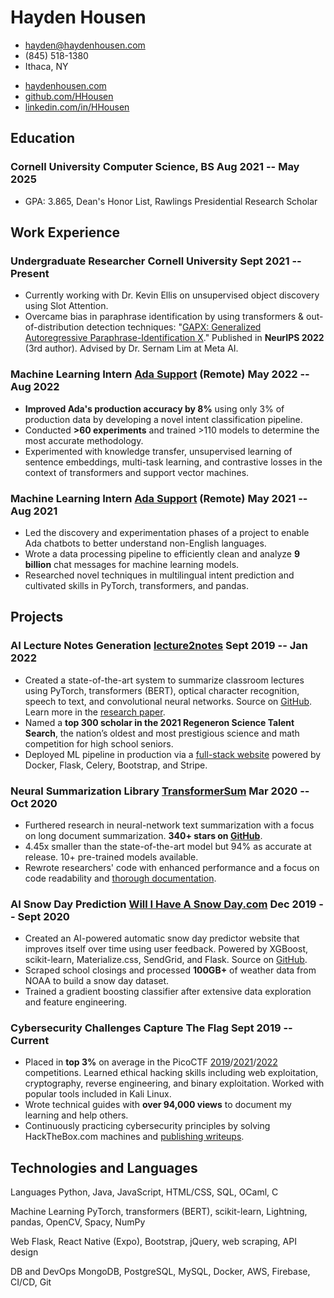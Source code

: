 <!-- The (first) h1 will be used as the <title> of the HTML page -->
# Hayden Housen

<!-- The unordered list immediately after the h1 will be formatted on a single
line. It is intended to be used for contact details -->
- <hayden@haydenhousen.com>
- (845) 518-1380
- Ithaca, NY

<!-- Social Links -->
- [haydenhousen.com](https://haydenhousen.com)
- [github.com/HHousen](https://github.com/HHousen)
- [linkedin.com/in/HHousen](https://linkedin.com/in/HHousen)

<!-- The paragraph after the h1 and ul and before the first h2 is optional. It
is intended to be used for a short summary. -->

## Education

### <span>Cornell University</span> <span><span>Computer Science, BS</span> <span>Aug 2021 -- May 2025</span></span>

- GPA: 3.865, Dean's Honor List, Rawlings Presidential Research Scholar

## Work Experience

<!-- You have to wrap the "left" and "right" half of these headings in spans by
hand -->
### <span>Undergraduate Researcher</span> <span><span>Cornell University</span> <span>Sept 2021 -- Present</span></span>

- Currently working with Dr. Kevin Ellis on unsupervised object discovery using Slot Attention.
- Overcame bias in paraphrase identification by using transformers & out-of-distribution detection techniques: "[GAPX: Generalized](https://haydenhousen.com/media/GAPX.pdf) [Autoregressive Paraphrase-Identification X](https://haydenhousen.com/media/GAPX.pdf)." Published in **NeurIPS 2022** (3rd author). Advised by Dr. Sernam Lim at Meta AI.

### <span>Machine Learning Intern</span> <span><span><a href="https://ada.cx">Ada Support</a> (Remote)</span> <span>May 2022 -- Aug 2022</span></span>

- **Improved Ada's production accuracy by 8%** using only 3% of production data by developing a novel intent classification pipeline.
- Conducted **>60 experiments** and trained >110 models to determine the most accurate methodology.
- Experimented with knowledge transfer, unsupervised learning of sentence embeddings, multi-task learning, and contrastive losses in the context of transformers and support vector machines.

### <span>Machine Learning Intern</span> <span><span><a href="https://ada.cx">Ada Support</a> (Remote)</span> <span>May 2021 -- Aug 2021</span></span>

- Led the discovery and experimentation phases of a project to enable Ada chatbots to better understand non-English languages.
- Wrote a data processing pipeline to efficiently clean and analyze **9 billion** chat messages for machine learning models.
- Researched novel techniques in multilingual intent prediction and cultivated skills in PyTorch, transformers, and pandas.

## Projects

### <span>AI Lecture Notes Generation</span> <span><span><a href="https://haydenhousen.com/projects/lecture2notes/">lecture2notes</a></span> <span>Sept 2019 -- Jan 2022</span></span>

- Created a state-of-the-art system to summarize classroom lectures using PyTorch, transformers (BERT), optical character recognition, speech to text, and convolutional neural networks. Source on [GitHub](https://github.com/HHousen/lecture2notes/). Learn more in the [research paper](https://haydenhousen.com/media/lecture2notes-paper-v1.pdf).
- Named a **top 300 scholar in the 2021 Regeneron Science Talent Search**, the nation’s oldest and most prestigious science and math competition for high school seniors.
- Deployed ML pipeline in production via a [full-stack website](https://lecture2notes.com/) powered by Docker, Flask, Celery, Bootstrap, and Stripe.

### <span>Neural Summarization Library</span> <span><span><a href="https://github.com/HHousen/TransformerSum">TransformerSum</a></span> <span>Mar 2020 -- Oct 2020</span></span>

- Furthered research in neural-network text summarization with a focus on long document summarization. **340+ stars on [GitHub](https://github.com/HHousen/TransformerSum)**.
- 4.45x smaller than the state-of-the-art model but 94% as accurate at release. 10+ pre-trained models available.
- Rewrote researchers' code with enhanced performance and a focus on code readability and [thorough documentation](https://transformersum.readthedocs.io/en/latest/).

### <span>AI Snow Day Prediction</span> <span><span><a href="https://haydenhousen.com/projects/will-i-have-a-snow-day/">Will I Have A Snow Day.com</a></span> <span>Dec 2019 -- Sept 2020</span></span>

- Created an AI-powered automatic snow day predictor website that improves itself over time using user feedback. Powered by XGBoost, scikit-learn, Materialize.css, SendGrid, and Flask. Source on [GitHub](https://github.com/HHousen/willihaveasnowday).
- Scraped school closings and processed **100GB+** of weather data from NOAA to build a snow day dataset.
- Trained a gradient boosting classifier after extensive data exploration and feature engineering.

### <span>Cybersecurity Challenges</span> <span><span>Capture The Flag</span> <span>Sept 2019 -- Current</span></span>

- Placed in **top 3%** on average in the PicoCTF [2019](https://github.com/HHousen/PicoCTF-2019)/[2021](https://github.com/HHousen/PicoCTF-2021)/[2022](https://github.com/HHousen/PicoCTF-2022) competitions. Learned ethical hacking skills including web exploitation, cryptography, reverse engineering, and binary exploitation. Worked with popular tools included in Kali Linux.
- Wrote technical guides with **over 94,000 views** to document my learning and help others.
- Continuously practicing cybersecurity principles by solving HackTheBox.com machines and [publishing writeups](https://htb.haydenhousen.com/).

## Technologies and Languages

<span>Languages</span> <span>Python, Java, JavaScript, HTML/CSS, SQL, OCaml, C</span>

<span>Machine Learning</span> <span>PyTorch, transformers (BERT), scikit-learn, Lightning, pandas, OpenCV, Spacy, NumPy</span>

<span>Web</span> <span>Flask, React Native (Expo), Bootstrap, jQuery, web scraping, API design</span>

<span>DB and DevOps</span> <span>MongoDB, PostgreSQL, MySQL, Docker, AWS, Firebase, CI/CD, Git</span>

<!-- Resume [generated from markdown](https://github.com/HHousen/resume) and styled with my custom CSS via a python script. -->
